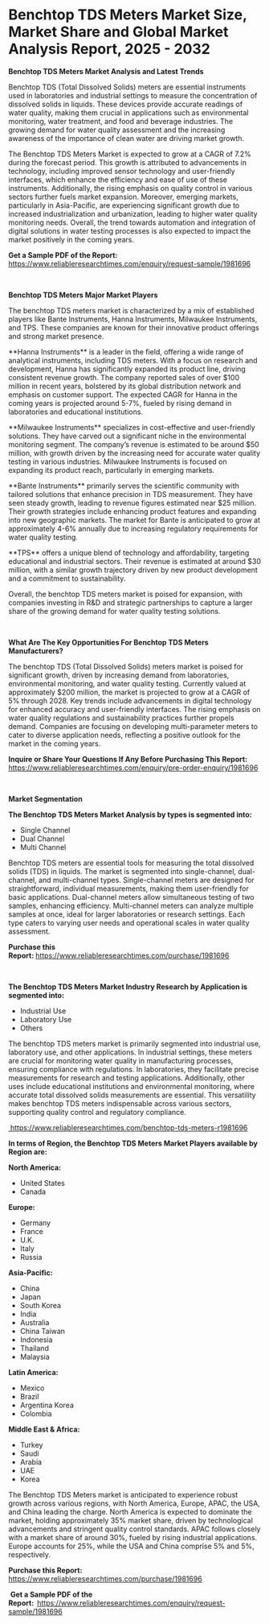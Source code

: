 <p><h1>Benchtop TDS Meters Market Size, Market Share and Global Market Analysis Report, 2025 - 2032</h1></p><p><strong>Benchtop TDS Meters Market Analysis and Latest Trends</strong></p>
<p><p>Benchtop TDS (Total Dissolved Solids) meters are essential instruments used in laboratories and industrial settings to measure the concentration of dissolved solids in liquids. These devices provide accurate readings of water quality, making them crucial in applications such as environmental monitoring, water treatment, and food and beverage industries. The growing demand for water quality assessment and the increasing awareness of the importance of clean water are driving market growth.</p><p>The Benchtop TDS Meters Market is expected to grow at a CAGR of 7.2% during the forecast period. This growth is attributed to advancements in technology, including improved sensor technology and user-friendly interfaces, which enhance the efficiency and ease of use of these instruments. Additionally, the rising emphasis on quality control in various sectors further fuels market expansion. Moreover, emerging markets, particularly in Asia-Pacific, are experiencing significant growth due to increased industrialization and urbanization, leading to higher water quality monitoring needs. Overall, the trend towards automation and integration of digital solutions in water testing processes is also expected to impact the market positively in the coming years.</p></p>
<p><strong>Get a Sample PDF of the Report:&nbsp;</strong> <a href="https://www.reliableresearchtimes.com/enquiry/request-sample/1981696?utm_campaign=3054&utm_medium=2&utm_source=Github&utm_content=ia&utm_term=12042025&utm_id=benchtop-tds-meters">https://www.reliableresearchtimes.com/enquiry/request-sample/1981696</a></p>
<p>&nbsp;</p>
<p><strong>Benchtop TDS Meters Major Market Players</strong></p>
<p><p>The benchtop TDS meters market is characterized by a mix of established players like Bante Instruments, Hanna Instruments, Milwaukee Instruments, and TPS. These companies are known for their innovative product offerings and strong market presence.</p><p>**Hanna Instruments** is a leader in the field, offering a wide range of analytical instruments, including TDS meters. With a focus on research and development, Hanna has significantly expanded its product line, driving consistent revenue growth. The company reported sales of over $100 million in recent years, bolstered by its global distribution network and emphasis on customer support. The expected CAGR for Hanna in the coming years is projected around 5-7%, fueled by rising demand in laboratories and educational institutions.</p><p>**Milwaukee Instruments** specializes in cost-effective and user-friendly solutions. They have carved out a significant niche in the environmental monitoring segment. The company’s revenue is estimated to be around $50 million, with growth driven by the increasing need for accurate water quality testing in various industries. Milwaukee Instruments is focused on expanding its product reach, particularly in emerging markets.</p><p>**Bante Instruments** primarily serves the scientific community with tailored solutions that enhance precision in TDS measurement. They have seen steady growth, leading to revenue figures estimated near $25 million. Their growth strategies include enhancing product features and expanding into new geographic markets. The market for Bante is anticipated to grow at approximately 4-6% annually due to increasing regulatory requirements for water quality testing.</p><p>**TPS** offers a unique blend of technology and affordability, targeting educational and industrial sectors. Their revenue is estimated at around $30 million, with a similar growth trajectory driven by new product development and a commitment to sustainability.</p><p>Overall, the benchtop TDS meters market is poised for expansion, with companies investing in R&D and strategic partnerships to capture a larger share of the growing demand for water quality testing solutions.</p></p>
<p>&nbsp;</p>
<p><strong>What Are The Key Opportunities For Benchtop TDS Meters Manufacturers?</strong></p>
<p><p>The benchtop TDS (Total Dissolved Solids) meters market is poised for significant growth, driven by increasing demand from laboratories, environmental monitoring, and water quality testing. Currently valued at approximately $200 million, the market is projected to grow at a CAGR of 5% through 2028. Key trends include advancements in digital technology for enhanced accuracy and user-friendly interfaces. The rising emphasis on water quality regulations and sustainability practices further propels demand. Companies are focusing on developing multi-parameter meters to cater to diverse application needs, reflecting a positive outlook for the market in the coming years.</p></p>
<p><strong>Inquire or Share Your Questions If Any Before Purchasing This Report:</strong> <a href="https://www.reliableresearchtimes.com/enquiry/pre-order-enquiry/1981696?utm_campaign=3054&utm_medium=2&utm_source=Github&utm_content=ia&utm_term=12042025&utm_id=benchtop-tds-meters">https://www.reliableresearchtimes.com/enquiry/pre-order-enquiry/1981696</a></p>
<p>&nbsp;</p>
<p><strong>Market Segmentation</strong></p>
<p><strong>The Benchtop TDS Meters Market Analysis by types is segmented into:</strong></p>
<p><ul><li>Single Channel</li><li>Dual Channel</li><li>Multi Channel</li></ul></p>
<p><p>Benchtop TDS meters are essential tools for measuring the total dissolved solids (TDS) in liquids. The market is segmented into single-channel, dual-channel, and multi-channel types. Single-channel meters are designed for straightforward, individual measurements, making them user-friendly for basic applications. Dual-channel meters allow simultaneous testing of two samples, enhancing efficiency. Multi-channel meters can analyze multiple samples at once, ideal for larger laboratories or research settings. Each type caters to varying user needs and operational scales in water quality assessment.</p></p>
<p><strong>Purchase this Report:&nbsp;</strong><a href="https://www.reliableresearchtimes.com/purchase/1981696?utm_campaign=3054&utm_medium=2&utm_source=Github&utm_content=ia&utm_term=12042025&utm_id=benchtop-tds-meters">https://www.reliableresearchtimes.com/purchase/1981696</a></p>
<p>&nbsp;</p>
<p><strong>The Benchtop TDS Meters Market Industry Research by Application is segmented into:</strong></p>
<p><ul><li>Industrial Use</li><li>Laboratory Use</li><li>Others</li></ul></p>
<p><p>The benchtop TDS meters market is primarily segmented into industrial use, laboratory use, and other applications. In industrial settings, these meters are crucial for monitoring water quality in manufacturing processes, ensuring compliance with regulations. In laboratories, they facilitate precise measurements for research and testing applications. Additionally, other uses include educational institutions and environmental monitoring, where accurate total dissolved solids measurements are essential. This versatility makes benchtop TDS meters indispensable across various sectors, supporting quality control and regulatory compliance.</p></p>
<p><a href="https://www.reliableresearchtimes.com/benchtop-tds-meters-r1981696?utm_campaign=3054&utm_medium=2&utm_source=Github&utm_content=ia&utm_term=12042025&utm_id=benchtop-tds-meters">&nbsp;https://www.reliableresearchtimes.com/benchtop-tds-meters-r1981696</a></p>
<p><strong>In terms of Region, the Benchtop TDS Meters Market Players available by Region are:</strong></p>
<p>
    <p> <strong> North America: </strong>
        <ul>
            <li>United States</li>
            <li>Canada</li>
        </ul>
        </p> 
    <p> <strong> Europe: </strong>
        <ul>
            <li>Germany</li>
            <li>France</li>
            <li>U.K.</li>
            <li>Italy</li>
            <li>Russia</li>
        </ul>
        </p> 
    <p> <strong> Asia-Pacific: </strong>
        <ul>
            <li>China</li>
            <li>Japan</li>
            <li>South Korea</li>
            <li>India</li>
            <li>Australia</li>
            <li>China Taiwan</li>
            <li>Indonesia</li>
            <li>Thailand</li>
            <li>Malaysia</li>
        </ul>
        </p> 
    <p> <strong> Latin America: </strong>
        <ul>
            <li>Mexico</li>
            <li>Brazil</li>
            <li>Argentina Korea</li>
            <li>Colombia</li>
        </ul>
        </p> 
    <p> <strong> Middle East & Africa: </strong>
        <ul>
            <li>Turkey</li>
            <li>Saudi</li>
            <li>Arabia</li>
            <li>UAE</li>
            <li>Korea</li>
        </ul>
    </p>
    </p>
<p><p>The Benchtop TDS Meters market is anticipated to experience robust growth across various regions, with North America, Europe, APAC, the USA, and China leading the charge. North America is expected to dominate the market, holding approximately 35% market share, driven by technological advancements and stringent quality control standards. APAC follows closely with a market share of around 30%, fueled by rising industrial applications. Europe accounts for 25%, while the USA and China comprise 5% and 5%, respectively.</p></p>
<p><strong>Purchase this Report: </strong><a href="https://www.reliableresearchtimes.com/purchase/1981696?utm_campaign=3054&utm_medium=2&utm_source=Github&utm_content=ia&utm_term=12042025&utm_id=benchtop-tds-meters">https://www.reliableresearchtimes.com/purchase/1981696</a></p>
<p>&nbsp;<strong>Get a Sample PDF of the Report:&nbsp;&nbsp;</strong><a href="https://www.reliableresearchtimes.com/enquiry/request-sample/1981696?utm_campaign=3054&utm_medium=2&utm_source=Github&utm_content=ia&utm_term=12042025&utm_id=benchtop-tds-meters">https://www.reliableresearchtimes.com/enquiry/request-sample/1981696</a></p>
<p><strong></strong></p>
<p><p></p><p></p><p></p></p>